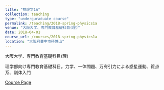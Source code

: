```yaml
---
title: "物理学1A"
collection: teaching
type: "underguraduate course"
permalink: /teaching/2018-spring-physics1a
venue: "大阪大学、専門教育基礎科目(理)"
date: 2018-04-01
course_url: /courses/2018-spring-physics1a
location: "大阪府豊中市待兼山"
---
```


大阪大学、専門教育基礎科目(理)

理学部向け専門教育基礎科目。力学、一体問題、万有引力による惑星運動、質点系、剛体入門


<a href='https://stsykw.github.io/courses/2018-spring-physics1a'>Course Page</a>
